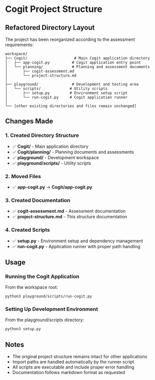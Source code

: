 # Cogit Project Structure

## Refactored Directory Layout

The project has been reorganized according to the assessment requirements:

```
workspace/
├── Cogit/                     # Main Cogit application directory
│   ├── app-cogit.py          # Cogit application entry point
│   └── planning/             # Planning and assessment documents
│       ├── cogit-assessment.md
│       └── project-structure.md
│
├── playground/               # Development and testing area
│   └── scripts/             # Utility scripts
│       ├── setup.py         # Environment setup script
│       └── run-cogit.py     # Cogit application runner
│
└── [other existing directories and files remain unchanged]
```

## Changes Made

### 1. Created Directory Structure
- ✅ **Cogit/** - Main application directory
- ✅ **Cogit/planning/** - Planning documents and assessments  
- ✅ **playground/** - Development workspace
- ✅ **playground/scripts/** - Utility scripts

### 2. Moved Files
- ✅ **app-cogit.py** → **Cogit/app-cogit.py**

### 3. Created Documentation
- ✅ **cogit-assessment.md** - Assessment documentation
- ✅ **project-structure.md** - This structure documentation

### 4. Created Scripts
- ✅ **setup.py** - Environment setup and dependency management
- ✅ **run-cogit.py** - Application runner with proper path handling

## Usage

### Running the Cogit Application
From the workspace root:
```bash
python3 playground/scripts/run-cogit.py
```

### Setting Up Development Environment
From the playground/scripts directory:
```bash
python3 setup.py
```

## Notes

- The original project structure remains intact for other applications
- Import paths are handled automatically by the runner script
- All scripts are executable and include proper error handling
- Documentation follows markdown format as requested